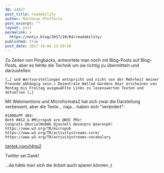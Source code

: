 ```yaml
---
ID: 14827
post_title: readability
author: Matthias Pfefferle
post_excerpt: ""
layout: post
permalink: >
  https://notiz.blog/2017/10/04/readability/
published: true
post_date: 2017-10-04 23:59:56
---
```

Zu Zeiten von Pingbacks, antwortete man noch mit Blog-Posts auf Blog-Posts, aber es fehlte die Technik um sie richtig zu übermitteln und darzustellen:

<pre><code>[…] und Wertvorstellungen entspricht und nicht von der Mehrheit meiner Freunde abhängig sein.» Dezentrale Walled Gardens Hier erscheinen von Montag bis Freitag ausgewählte Links zu lesenswerten Texten und aktuellen […]</code></pre>

Mit Webmentions und Microformats2 hat sich zwar die Darstellung verbessert, aber die Texte... naja... haben sich "verändert":

<pre><code>#100DoPP d84:
Both #AS2 & #Micropub are @W3C PRs!
Congrats @SocialWebWG @jasnell @evanpro @aaronpk!
https://www.w3.org/TR/micropub
https://www.w3.org/TR/activitystreams-core/
https://www.w3.org/TR/activitystreams-vocabulary</code></pre>

<cite><a href="http://tantek.com/t4np2">tantek.com/t4np2</a></cite>

Twitter sei Dank!

...da hätte man sich die Arbeit auch sparen können ;)
